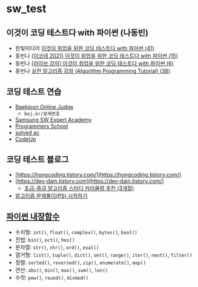 # sw_test

## 이것이 코딩 테스트다 with 파이썬 (나동빈)

* 한빛미디어 [이것이 취업을 위한 코딩 테스트다 with 파이썬 (41)](https://www.youtube.com/watch?v=Mf0pYO8VAZk&list=PLVsNizTWUw7H9_of5YCB0FmsSc-K44y81&ab_channel=%ED%95%9C%EB%B9%9B%EB%AF%B8%EB%94%94%EC%96%B4)
* 동빈나 [(이코테 2021) 이것이 취업을 위한 코딩 테스트다 with 파이썬 (15)](https://www.youtube.com/watch?v=m-9pAwq1o3w&list=PLRx0vPvlEmdAghTr5mXQxGpHjWqSz0dgC&ab_channel=%EB%8F%99%EB%B9%88%EB%82%98)
* 동빈나 [[라이브 강의] 이것이 취업을 위한 코딩 테스트다 with 파이썬 (6)](https://www.youtube.com/watch?v=Lytj_xcw8mE&list=PLRx0vPvlEmdBFBFOoK649FlEMouHISo8N&ab_channel=%EB%8F%99%EB%B9%88%EB%82%98)
* 동빈나 [실전 알고리즘 강좌 (Algorithm Programming Tutorial) (38)](https://www.youtube.com/watch?v=qQ5iLNjpxSk&list=PLRx0vPvlEmdDHxCvAQS1_6XV4deOwfVrz&ab_channel=%EB%8F%99%EB%B9%88%EB%82%98)

## 코딩 테스트 연습

* [Baekjoon Online Judge](https://www.acmicpc.net/)
  - `boj.kr/문제번호`
* [Samsung SW Expert Academy](https://swexpertacademy.com/main/main.do)
* [Programmers School](https://school.programmers.co.kr/)
* [solved ac](https://solved.ac/)
* [CodeUp](https://codeup.kr/)

## 코딩 테스트 블로그

* [https://hongcoding.tistory.com/](https://hongcoding.tistory.com/)
* [https://dev-dain.tistory.com](https://dev-dain.tistory.com/)
  - [초급-중급 알고리즘 스터디 커리큘럼 추천 (3개월)](https://dev-dain.tistory.com/155?category=958917)
* [알고리즘 문제풀이(PS) 시작하기](https://plzrun.tistory.com/entry/%EC%95%8C%EA%B3%A0%EB%A6%AC%EC%A6%98-%EB%AC%B8%EC%A0%9C%ED%92%80%EC%9D%B4PS-%EC%8B%9C%EC%9E%91%ED%95%98%EA%B8%B0)

## [파이썬 내장함수](https://docs.python.org/ko/3/library/functions.html)

* 수치형: `int()`, `float()`, `complex()`, `bytes()`, `bool()`
* 진법: `bin()`, `oct()`, `hex()`
* 문자열: `str()`, `chr()`, `ord()`, `eval()`
* 열거형: `list()`, `tuple()`, `dict()`, `set()`, `range()`, `iter()`, `next()`, `filter()`
* 정렬: `sorted()`, `reversed()`, `zip()`, `enumerate()`, `map()`
* 연산: `abs()`, `min()`, `max()`, `sum()`, `len()`
* 수학: `pow()`, `round()`, `divmod()`
